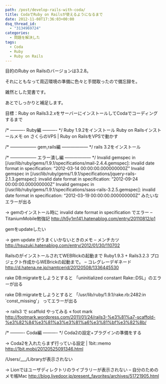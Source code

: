 ```yaml
---
path: /post/develop-rails-with-coda/
title: CodaでRuby on Railsが使えるようになるまで
date: 2012-11-08T17:36:03+00:00
dsq_thread_id:
  - "3134969724"
categories:
  - 問題を解決した
tags:
  - Coda
  - Ruby
  - Ruby on Rails
---
```

目的のRuby on Railsのバージョンは3.2.8。

それにともなって周辺環境の準備に色々と手間取ったので備忘録を。

雑然とした覚書です。

あとでしっかりと補足します。

<!--more-->

 目標：Ruby on Rails3.2.xをサーバーにインストールしてCodaでコーディングするまで

/\* ———- Ruby編 ———- \*/ Ruby 1.9.2をインストール Ruby on Railsインストールメモ on さくらのVPS | Ruby on RailsをVPSで動かす

/\* —————— gem,rails編 —————— \*/ rails 3.2をインストール

/\* —————— エラー潰し編 —————— \*/ Invalid gemspec in [/usr/lib/ruby/gems/1.9.1/specifications/mail-2.4.4.gemspec]: invalid date format in specification: “2012-03-14 00:00:00.000000000Z” Invalid gemspec in [/usr/lib/ruby/gems/1.9.1/specifications/jquery-rails-2.1.3.gemspec]: invalid date format in specification: “2012-09-24 00:00:00.000000000Z” Invalid gemspec in [/usr/lib/ruby/gems/1.9.1/specifications/sass-rails-3.2.5.gemspec]: invalid date format in specification: “2012-03-19 00:00:00.000000000Z” みたいなエラーが出る

-> gemのインストール時に invalid date format in specification でエラー – TitaniumMobile勉強記 http://h5y1m141.hatenablog.com/entry/20110812/p1

gemをupdateしたい

-> gem update がうまくいかないときのメモ – メンチカツ http://hsuzuki.hatenablog.com/entry/2012/01/30/110702

RailsのがインストールされてWEBRickの起動まで Ruby1.9.3 + Rails3.2.3 プロジェクト作成からWEBrickの起動まで。 – コレグレーデギネード http://d.hatena.ne.jp/namtcerid/20120508/1336445530

rake DB:migrateをしようとすると 「uninitialized constant Rake::DSL」のエラーが出る

rake DB:migrateをしようとすると 「/usr/lib/ruby/1.9.1/rake.rb:2482:in \`const_missing'」 ってエラーが出る

-> rails3 で scaffold やってみる « foot mark http://footmark.wordpress.com/2011/01/24/rails3-%e3%81%a7-scaffold-%e3%82%84%e3%81%a3%e3%81%a6%e3%81%bf%e3%82%8b/

/\* ———- Coda編 ———- \*/ Coda2の設定+プラグインの準備をする

-> Coda2を入れたらまず行っている設定 | 1bit::memo http://1bit.mobi/20120525091346.html

/Users/\___/Libraryが表示されない

-> Lionではユーザディレクトリのライブラリーが表示されない – 自分のためのメモ帳Mac http://blog.livedoor.jp/present_favorites/archives/51721905.html

<div style="font-size:0px;height:0px;line-height:0px;margin:0;padding:0;clear:both">
</div>